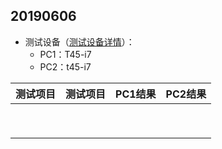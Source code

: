 ## 20190606
- 测试设备（[测试设备详情](https://github.com/openthos/app-testing-results/blob/master/list/%E6%B5%8B%E8%AF%95%E8%AE%BE%E5%A4%87%E5%88%97%E8%A1%A8%E6%96%B0.md)）：
   - PC1：T45-i7
   - PC2：t45-i7
   
|测试项目|测试项目|PC1结果|PC2结果|
|-----|-----|-----|-----|
|||||
|||||
|||||
|||||
|||||
|||||
|||||
|||||
|||||
